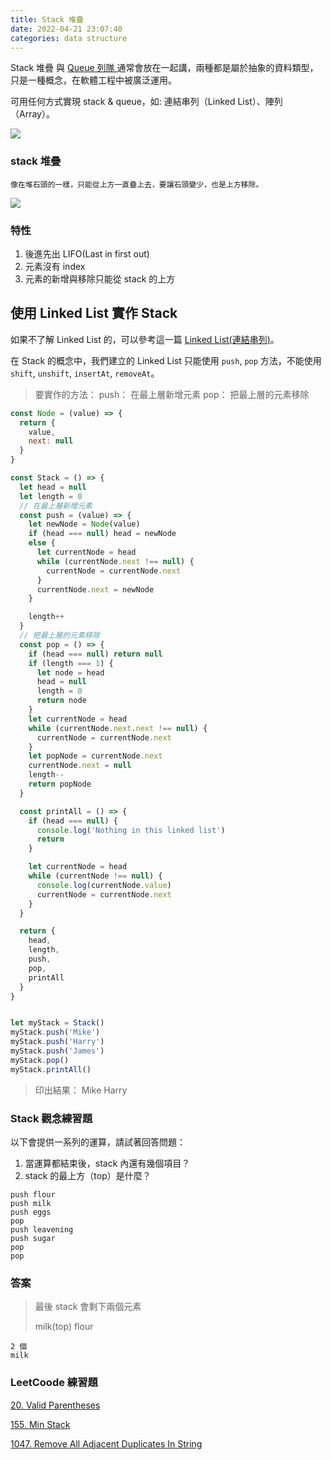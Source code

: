 ```yaml
---
title: Stack 堆疊
date: 2022-04-21 23:07:40
categories: data structure
---
```


Stack 堆疊 與 [Queue 列隊
](https://rock070.github.io/blog.rock070/2022/04/21/queue/)  通常會放在一起講，兩種都是屬於抽象的資料類型，只是一種概念，在軟體工程中被廣泛運用。

可用任何方式實現 stack & queue，如: 連結串列（Linked List）、陣列（Array）。

![](https://i.imgur.com/9fdhOBG.png)

### stack 堆疊

`像在堆石頭的一樣，只能從上方一直疊上去，要讓石頭變少，也是上方移除。`

![](https://i.imgur.com/3tZCAhK.png)


### 特性

1. 後進先出 LIFO(Last in first out)
2. 元素沒有 index
3. 元素的新增與移除只能從 stack 的上方

## 使用 Linked List 實作 Stack

如果不了解 Linked List 的，可以參考這一篇 [Linked List(連結串列)](https://rock070.github.io/blog.rock070/2022/04/20/linked-list/)。


在 Stack 的概念中，我們建立的 Linked List 只能使用 `push`, `pop` 方法，不能使用 `shift`, `unshift`, `insertAt`, `removeAt`。

> 要實作的方法：
> push： 在最上層新增元素
> pop： 把最上層的元素移除

```js
const Node = (value) => {
  return {
    value,
    next: null
  }
}

const Stack = () => {
  let head = null
  let length = 0
  // 在最上層新增元素
  const push = (value) => { 
    let newNode = Node(value)
    if (head === null) head = newNode
    else {
      let currentNode = head
      while (currentNode.next !== null) {
        currentNode = currentNode.next
      }
      currentNode.next = newNode
    }

    length++
  }  
  // 把最上層的元素移除
  const pop = () => {
    if (head === null) return null
    if (length === 1) {
      let node = head
      head = null
      length = 0
      return node
    }
    let currentNode = head
    while (currentNode.next.next !== null) {
      currentNode = currentNode.next
    }
    let popNode = currentNode.next
    currentNode.next = null
    length--
    return popNode
  }

  const printAll = () => {
    if (head === null) {
      console.log('Nothing in this linked list')
      return
    }

    let currentNode = head
    while (currentNode !== null) {
      console.log(currentNode.value)
      currentNode = currentNode.next
    }
  }

  return {
    head,
    length,
    push,
    pop,
    printAll
  }
}


let myStack = Stack()
myStack.push('Mike')
myStack.push('Harry')
myStack.push('James')
myStack.pop()
myStack.printAll()
```
>印出結果：
Mike
Harry

### Stack 觀念練習題

以下會提供一系列的運算，請試著回答問題：

1. 當運算都結束後，stack 內還有幾個項目？
2. stack 的最上方（top）是什麼？

```
push flour
push milk
push eggs
pop 
push leavening
push sugar
pop
pop
```

### 答案

>最後 stack 會剩下兩個元素
> 
>milk(top)
flour

```
2 個
milk
```

### LeetCoode 練習題

[20. Valid Parentheses](https://leetcode.com/problems/valid-parentheses/)

[155. Min Stack](https://leetcode.com/problems/min-stack/)

[1047. Remove All Adjacent Duplicates In String](https://leetcode.com/problems/remove-all-adjacent-duplicates-in-string/)
